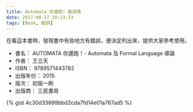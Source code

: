 ```yaml
---
title: Automata 你還跑! 勘誤表
date: 2017-08-17 20:23:33
tags: [Book, 勘誤]
---
```


在看這本書時，發現書中有些地方有錯誤，便決定列出來，提供大家參考使用。

- 書名：  AUTOMATA 你還跑！- Automata 及 Formal Language 導論
- 作者： 王立天
- ISBN： 9789571443782
- 出版年份： 2015
- 版次： 初版一刷
- 出版商： 三民書局

<!-- more -->

{% gist 4c30d33699bbd2cda7fd14e01a767ad5 %}